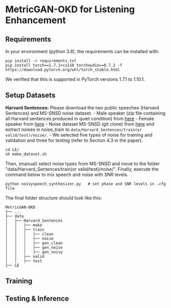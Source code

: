 # MetricGAN-OKD for Listening Enhancement

## Requirements
In your environment (python 3.8), the requirements can be installed with:
```shell
pip install -r requirements.txt
pip install torch==1.7.1+cu110 torchaudio==0.7.2 -f https://download.pytorch.org/whl/torch_stable.html
```
We verified that this is supported in PyTorch versions 1.7.1 to 1.10.1.


## Setup Datasets
**Harvard Sentences:** Please download the two public speeches (Harvard Sentences) and MS-SNSD noise dataset.
	- Male speaker (zip file containing all Harvard sentences produced in quiet condition) from [here](https://datashare.ed.ac.uk/handle/10283/3239)
	- Female speaker from [here](https://salford.figshare.com/articles/media/Speech_corpus_-_Harvard_-_edited_and_end-pointed_audio/7862465/1)
	- Noise dataset MS-SNSD (git clone) from [here](https://github.com/microsoft/MS-SNSD) and extract noises in noise_train to `data/Harvard_Sentences/train(or valid/test)/noise/`.
		- We selected five types of noise for training and validation and three for testing (refer to Section 4.3 in the paper).
```shell
cd LE/
sh make_dataset.sh
```
Then, (manual) select noise types from MS-SNSD and move to the folder "data/Harvard_Sentences/train(or valid/test)/noise/".
Finally, execute the command below to mix speech and noise with SNR levels.
```shell
python noisyspeech_synthesizer.py   # set phase and SNR levels in .cfg file
```


The final folder structure should look like this:
```none
MetricGAN-OKD
├── ...
├── data
│   ├── Harvard_Sentences
│   │   ├── make
│   │   ├── train
│   │   │   ├── clean
│   │   │   ├── noise
│   │   │   ├── gen_clean
│   │   │   ├── gen_noise
│   │   │   ├── gen_noisy
│   │   ├── valid
│   │   ├── test
├── LE
```

## Training

## Testing & Inference
